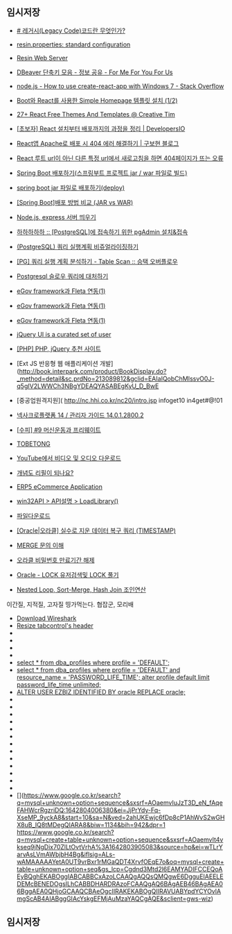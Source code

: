 
## 임시저장

- [# 레거시(Legacy Code)코드란 무엇인가?](https://yenbook.tistory.com/m/57)
- [resin.properties: standard configuration](https://www.caucho.com/resin-4.0/admin/config-resin-properties.xtp)
- [Resin Web Server](http://w.vizenmedical.com/resin-doc/install/httpd.xtp)
- [DBeaver 단축키 모음 - 정보 공유 - For Me For You For Us](https://meyouus.tistory.com/52)
- [node.js - How to use create-react-app with Windows 7 - Stack Overflow](https://stackoverflow.com/questions/70380801/how-to-use-create-react-app-with-windows-7)
- [Boot와 React를 사용한 Simple Homepage 템플릿 설치 (1/2)](https://offbyone.tistory.com/450)
- [27+ React Free Themes And Templates @ Creative Tim](https://www.creative-tim.com/templates/react-free)
- [[초보자] React 설치부터 배포까지의 과정을 정리 | DevelopersIO](https://dev.classmethod.jp/articles/the-process-from-installing-react-to-distributing-it/)
- [React앱 Apache로 배포 시 404 에러 해결하기 | 구보현 블로그](https://bohyeon-n.github.io/deploy/web/react_apache_error.html)
- [React 루트 url이 아닌 다른 특정 url에서 새로고침을 하면 404페이지가 뜨는 오류](https://eoghks0521.tistory.com/m/entry/React-%EB%A3%A8%ED%8A%B8-url%EC%9D%B4-%EC%95%84%EB%8B%8C-%EB%8B%A4%EB%A5%B8-%ED%8A%B9%EC%A0%95-url%EC%97%90%EC%84%9C-%EC%83%88%EB%A1%9C%EA%B3%A0%EC%B9%A8%EC%9D%84-%ED%95%98%EB%A9%B4-404%ED%8E%98%EC%9D%B4%EC%A7%80%EA%B0%80-%EB%9C%A8%EB%8A%94-%EC%98%A4%EB%A5%98)
- [Spring Boot 배포하기(스프링부트 프로젝트 jar / war 파일로 빌드)](https://binit.tistory.com/25)
- [spring boot jar 파일로 배포하기(deploy)](https://www.leafcats.com/178)
- [[Spring Boot]배포 방법 비교 (JAR vs WAR)](https://hye0-log.tistory.com/m/27)
- [Node.js, express 서버 띄우기](https://velog.io/@decody/Node.js-Express-)
- [하하하하하 :: [PostgreSQL]에 접속하기 위한 pgAdmin 설치&접속](https://forgiveall.tistory.com/180)
- [(PostgreSQL) 쿼리 실행계획 비쥬얼라이징하기](https://americanopeople.tistory.com/307)
- [[PG] 쿼리 실행 계획 분석하기 - Table Scan :: 승택 오버플로우](https://seungtaek-overflow.tistory.com/5)
- [Postgresql 슬로우 쿼리에 대처하기](https://velog.io/@jwpark06/Postgresql-%EC%8A%AC%EB%A1%9C%EC%9A%B0-%EC%BF%BC%EB%A6%AC%EC%97%90-%EB%8C%80%EC%B2%98%ED%95%98%EA%B8%B0)



- [eGov framework과 Fleta 연동(1)](https://m.blog.naver.com/PostView.nhn?blogId=watso77&logNo=140160439034&proxyReferer=http%3A%2F%2Fwww.google.co.kr%2Furl%3Fsa%3Dt%26rct%3Dj%26q%3D%26esrc%3Ds%26source%3Dweb%26cd%3D1%26ved%3D2ahUKEwjarpDaoKrmAhUFyosBHdVbDl0QFjAAegQIBRAH%26url%3Dhttp%253A%252F%252Fm.blog.naver.com%252Fwatso77%252F140160439034%26usg%3DAOvVaw3GdCcHylGkt-s3-p5T9YxU)
- [eGov framework과 Fleta 연동(1)](http://www.fletaplus.com/)
- [eGov framework과 Fleta 연동(1)](http://www.fletaplus.com/sample/)
- [jQuery UI is a curated set of user](https://jqueryui.com/download/)
- [[PHP] PHP, jQuery 추천 사이트](https://link2me.tistory.com/1137?category=750446)


- [Ext JS 반응형 웹 애플리케이션 개발](http://book.interpark.com/product/BookDisplay.do?_method=detail&sc.prdNo=213089812&gclid=EAIaIQobChMIssvO0J-q5gIV2LWWCh3NBgYDEAQYASABEgKyU_D_BwE


- [중공업원격지원](
http://nc.hhi.co.kr/nc20/intro.jsp
infoget10
in4get#@!01


- [넥사크로플랫폼 14 / 관리자 가이드 14.0.1.2800.2](http://docs.tobesoft.com/admin_guide_nexacro_14_ko#c337de75a92555ad)
- [[수피] #9 머신운동과 프리웨이트](https://m.post.naver.com/viewer/postView.nhn?volumeNo=16605026&memberNo=6716618)
- [TOBETONG](http://tobetong.com/)
- [YouTube에서 비디오 및 오디오 다운로드](https://y2mate.com/kr/)
- [개념도 리필이 되나요?](http://bonoken.tistory.com/m)
- [ERP5 eCommerce Application](https://www.erp5.com/feature/ecommerce)
- [win32API > API설명 > LoadLibrary()](http://xenostudy.tistory.com/8)
- [파일다운로드](http://asp.easypos.net/download.jsp)
- [[Oracle|오라클] 실수로 지운 데이터 복구 쿼리 (TIMESTAMP)](https://gent.tistory.com/14)
- [MERGE 문의 이해](http://www.gurubee.net/lecture/2225)
- [오라클 비밀번호 만료기간 해제](https://goddaehee.tistory.com/69)
- [Oracle - LOCK 유저검색및 LOCK 풀기](http://develop.sunshiny.co.kr/278)
- [Nested Loop, Sort-Merge, Hash Join 조인연산](https://needjarvis.tistory.com/162)

이간질, 지적질, 고자질
띵가먹는다.
협잡군, 모리배

- [Download Wireshark](https://www.wireshark.org/download.html)
- [Resize tabcontrol's header](https://www.codeproject.com/Questions/120755/Resize-tabcontrol-s-header)
- [](https://riptutorial.com/ko/devexpress)
- [](https://itng.tistory.com/123)
- [](https://ko.dict.naver.com/#/entry/koko/e8d3359e1c644e57b26ae46e0b389c66)
- [](https://ko.dict.naver.com/#/search?query=%EC%96%91%EC%95%84%EC%B9%98)
- [select * from dba_profiles where profile = 'DEFAULT'; ](https://goddaehee.tistory.com/69)
- [select * from dba_profiles where profile = 'DEFAULT' and resource_name = 'PASSWORD_LIFE_TIME'; alter profile default limit password_life_time unlimited;](https://goddaehee.tistory.com/69)
- [ALTER USER EZBIZ IDENTIFIED BY oracle  REPLACE oracle;](https://devzeroty.tistory.com/entry/ORACLE-비밀번호-변경-방법)
- [](https://robotgoldfish.tistory.com/5)
- []( https://mariadb.com/kb/en/mariadb-server-10-3-32/)
- [](https://stackoverflow.com/questions/47768189/postgresql-nextval-throws-error-relation-does-not-exist)
- [](https://stackoverflow.com/questions/38389619/insert-into-table-by-getting-nextval-of-sequence-in-postgresql)
- [](https://mariadb.com/kb/en/next-value-for-sequence_name/)
- [](https://sharehan.tistory.com/entry/)
- [](MySql%EC%82%AC%EC%9A%A9-%EC%8B%9C-function-does-not-exist-%EC%98%A4%EB%A5%98%EB%B0%9C%EC%83%9D-%EC%8B%9C)
- [](https://ensha.tistory.com/entry/MYSQL-FUNCTION-PROCEDURE-TABLE-VIEW-%EC%A0%95%EB%B3%B4-%ED%99%95%EC%9D%B8)
- [](https://welchsy.tistory.com/261)
- [](https://reddb.tistory.com/m/102)
- [](https://mariadb.com/kb/en/mariadb-10331-release-notes/)
- [](https://www.google.co.kr/search?q=windows+7+mariadb+%EC%84%A4%EC%B9%98&sxsrf=AOaemvL_DNKD6n4Zw1Bc5mOzfAp-QPA-Eg%3A1642804411416&ei=uzTrYcfIGNiWseMPtcSfaA&oq=windows7+mari&gs_lcp=Cgdnd3Mtd2l6EAMYATIECAAQDTIGCAAQDRAeMgYIABANEB4yCAgAEAgQDRAeMggIABAIEA0QHjIICAAQCBANEB4yCAgAEAgQDRAeMggIABAIEA0QHjIICAAQCBANEB4yCAgAEAgQDRAeOgcIIRAKEKABOgQIIRAVOgUIIRCgAToICAAQCBAKEB46BAgAEAo6BggAEAoQHjoECAAQHjoGCAAQCBAeOgcIABCABBAKOgUIABCABDoICAAQDRAKEB46CQgAEIAEEAoQKjoGCAAQChAqSgQIQRgBSgQIRhgAUL8GWKRdYMlvaAhwAHgAgAGCAYgB_BCSAQQ2LjE1mAEAoAEBwAEB&sclient=gws-wiz)
- [](https://robotgoldfish.tistory.com/5)
- [](https://www.google.co.kr/search?q=mysql+unknown+option+sequence&sxsrf=AOaemvIuJzT3D_eN_fAqeFAHWcrRgzriDQ:1642804006380&ei=JjPrYdy-Fq-XseMP_9yckA8&start=10&sa=N&ved=2ahUKEwjc6fDp8cP1AhWvS2wGHX8uB_IQ8tMDegQIARA8&biw=1134&bih=942&dpr=1
https://www.google.co.kr/search?q=mysql+create+table+unknown+option+sequence&sxsrf=AOaemvIt4vkseq9jNgDix70ZlLtOvtVrhA%3A1642803905083&source=hp&ei=wTLrYarvAsLVmAWbjbH4Bg&iflsig=ALs-wAMAAAAAYetA0UT9vrBxr1rMGaQDT4XrvfOEqE7o&oq=mysql+create+table+unknown+option+seq&gs_lcp=Cgdnd3Mtd2l6EAMYADIFCCEQoAEyBQghEKABOggIABCABBCxAzoLCAAQgAQQsQMQgwE6DgguEIAEELEDEMcBENEDOgsILhCABBDHARDRAzoFCAAQgAQ6BAgAEB46BAgAEA06BggAEA0QHjoGCAAQCBAeOgcIIRAKEKABOgQIIRAVUABYpdYCYOvlAmgScAB4AIABggGIAcYskgEFMjAuMzaYAQCgAQE&sclient=gws-wiz)






## 임시저장






